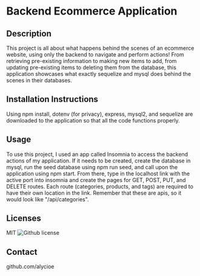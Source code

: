 # Backend Ecommerce Application
  
## Description
This project is all about what happens behind the scenes of an ecommerce website, using only the backend to navigate and perform actions! From retrieving pre-existing information to making new items to add, from updating pre-existing items to deleting them from the database, this application showcases what exactly sequelize and mysql does behind the scenes in their databases.
  
## Installation Instructions
Using npm install, dotenv (for privacy), express, mysql2, and sequelize are downloaded to the application so that all the code functions properly.
  
## Usage
To use this project, I used an app called Insomnia to access the backend actions of my application. If it needs to be created, create the database in mysql, run the seed database using npm run seed, and call upon the application using npm start. From there, type in the localhost link with the active port into insomnia and create the pages for GET, POST, PUT, and DELETE routes. Each route (categories, products, and tags) are required to have their own location in the link. Remember that these are apis, so it would look like "/api/categories".
  
## Licenses
MIT
![Github license](https://img.shields.io/badge/license--blue.svg)
  
## Contact
github.com/alycioe